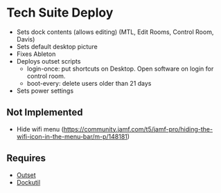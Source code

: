 # Tech Suite Deploy

- Sets dock contents (allows editing) (MTL, Edit Rooms, Control Room, Davis)
- Sets default desktop picture
- Fixes Ableton
- Deploys outset scripts
	- login-once: put shortcuts on Desktop. Open software on login for control room.
	- boot-every: delete users older than 21 days
- Sets power settings

## Not Implemented

- Hide wifi menu (https://community.jamf.com/t5/jamf-pro/hiding-the-wifi-icon-in-the-menu-bar/m-p/148181)

## Requires

- [Outset](https://github.com/chilcote/outset)
- [Dockutil](https://github.com/kcrawford/dockutil)
